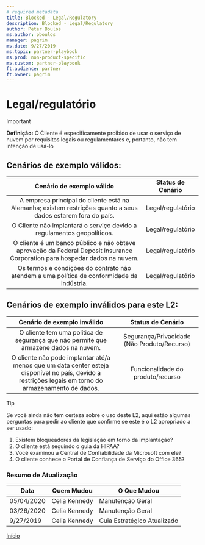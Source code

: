 ```yaml
---
# required metadata
title: Blocked - Legal/Regulatory
description: Blocked - Legal/Regulatory
author: Peter Boulos
ms.author: pboulos
manager: pagrim
ms.date: 9/27/2019
ms.topic: partner-playbook 
ms.prod: non-product-specific 
ms.custom: partner-playbook 
ft.audience: partner
ft.owner: pagrim
---
```


# Legal/regulatório

> [!IMPORTANT]
> **Definição:** O Cliente é especificamente proibido de usar o serviço de nuvem por requisitos legais ou regulamentares e, portanto, não tem intenção de usá-lo

## Cenários de exemplo válidos:

| Cenário de exemplo válido | Status de Cenário |
| :--: | :--: |
| A empresa principal do cliente está na Alemanha; existem restrições quanto a seus dados estarem fora do país. | Legal/regulatório |
| O Cliente não implantará o serviço devido a regulamentos geopolíticos. | Legal/regulatório |
| O cliente é um banco público e não obteve aprovação da Federal Deposit Insurance Corporation para hospedar dados na nuvem. | Legal/regulatório |
| Os termos e condições do contrato não atendem a uma política de conformidade da indústria. | Legal/regulatório |

## Cenários de exemplo inválidos para este L2:

| Cenário de exemplo inválido | Status de Cenário |
| :--: | :--: |
| O cliente tem uma política de segurança que não permite que armazene dados na nuvem. | Segurança/Privacidade (Não Produto/Recurso) |
| O cliente não pode implantar até/a menos que um data center esteja disponível no país, devido a restrições legais em torno do armazenamento de dados. | Funcionalidade do produto/recurso |

> [!TIP]
> Se você ainda não tem certeza sobre o uso deste L2, aqui estão algumas perguntas para pedir ao cliente que confirme se este é o L2 apropriado a ser usado:
>    1. Existem bloqueadores da legislação em torno da implantação?
>    2. O cliente está seguindo o guia da HIPAA?
>    3. Você examinou a  Central de Confiabilidade da Microsoft com ele?
>    4. O cliente conhece o Portal de Confiança de Serviço do Office 365?​

###  Resumo de Atualização

|Data|Quem Mudou|O Que Mudou|
|---------|---------------|----------------------------|
|05/04/2020| Celia Kennedy|  Manutenção Geral|
|03/26/2020| Celia Kennedy| Manutenção Geral|
|9/27/2019| Celia Kennedy| Guia Estratégico Atualizado|

[Início](http://partner-docs.microsoft.com)
